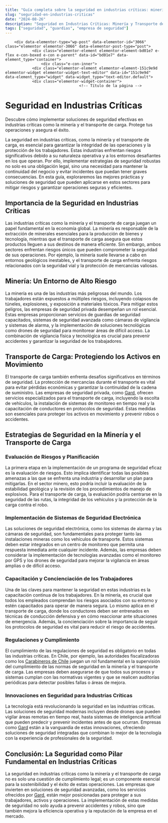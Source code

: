 ```yaml
---
title: "Guía completa sobre la seguridad en industrias críticas: minería y transporte de carga"
slug: "seguridad-en-industrias-criticas"
date: "2024-08-26"
description: "Seguridad en Industrias Críticas: Minería y Transporte de Carga   Seguridad en Industrias Críticas   Descubre cómo implementar soluciones de seguridad efectivas..."
tags: ["seguridad", "guardias", "empresa de seguridad"]
---
```


		<div data-elementor-type="wp-post" data-elementor-id="3066" class="elementor elementor-3066" data-elementor-post-type="post">
				<div class="elementor-element elementor-element-bd01e7 e-flex e-con-boxed e-con e-parent" data-id="bd01e7" data-element_type="container">
					<div class="e-con-inner">
				<div class="elementor-element elementor-element-151c9e9d elementor-widget elementor-widget-text-editor" data-id="151c9e9d" data-element_type="widget" data-widget_type="text-editor.default">
				<div class="elementor-widget-container">
									 <!-- Título de la página -->
<title>Seguridad en Industrias Críticas: Minería y Transporte de Carga</title>

<!-- Encabezado principal -->
<h1 id="seguridad-en-industrias-criticas">Seguridad en Industrias Críticas</h1>

<!-- Introducción -->
<p>Descubre cómo implementar soluciones de seguridad efectivas en industrias críticas como la minería y el transporte de carga. Protege tus operaciones y asegura el éxito.</p>
<p>La seguridad en industrias críticas, como la minería y el transporte de carga, es esencial para garantizar la integridad de las operaciones y la protección de los trabajadores. Estas industrias enfrentan riesgos significativos debido a su naturaleza operativa y a los entornos desafiantes en los que operan. Por ello, implementar estrategias de seguridad robustas no solo es una obligación legal, sino una necesidad para mantener la continuidad del negocio y evitar incidentes que puedan tener graves consecuencias. En esta guía, exploraremos las mejores prácticas y soluciones de seguridad que pueden aplicarse en estos sectores para mitigar riesgos y garantizar operaciones seguras y eficientes.</p>

<!-- Importancia de la Seguridad en Industrias Críticas -->
<h2 id="importancia-seguridad-industrias-criticas">Importancia de la Seguridad en Industrias Críticas</h2>
<p>Las industrias críticas como la minería y el transporte de carga juegan un papel fundamental en la economía global. La minería es responsable de la extracción de minerales esenciales para la producción de bienes y tecnología, mientras que el transporte de carga asegura que estos productos lleguen a sus destinos de manera eficiente. Sin embargo, ambos sectores enfrentan riesgos únicos que pueden comprometer la seguridad de sus operaciones. Por ejemplo, la minería suele llevarse a cabo en entornos geológicos inestables, y el transporte de carga enfrenta riesgos relacionados con la seguridad vial y la protección de mercancías valiosas.</p>

<!-- Minería: Un Entorno de Alto Riesgo -->
<h2 id="mineria-alto-riesgo">Minería: Un Entorno de Alto Riesgo</h2>
<p>La minería es una de las industrias más peligrosas del mundo. Los trabajadores están expuestos a múltiples riesgos, incluyendo colapsos de túneles, explosiones, y exposición a materiales tóxicos. Para mitigar estos peligros, las empresas de seguridad privada desempeñan un rol esencial. Estas empresas proporcionan servicios de guardias de seguridad capacitados, sistemas de seguridad avanzada como cámaras de vigilancia y sistemas de alarma, y la implementación de soluciones tecnológicas como drones de seguridad para monitorear áreas de difícil acceso. La combinación de vigilancia física y tecnológica es crucial para prevenir accidentes y garantizar la seguridad de los trabajadores.</p>

<!-- Transporte de Carga: Protegiendo los Activos en Movimiento -->
<h2 id="transporte-carga-protegiendo-activos">Transporte de Carga: Protegiendo los Activos en Movimiento</h2>
<p>El transporte de carga también enfrenta desafíos significativos en términos de seguridad. La protección de mercancías durante el transporte es vital para evitar pérdidas económicas y garantizar la continuidad de la cadena de suministro. Las empresas de seguridad privada, como <a href="https://gard.cl">Gard</a>, ofrecen servicios especializados para el transporte de carga, incluyendo la escolta de vehículos, la instalación de sistemas de monitoreo en tiempo real y la capacitación de conductores en protocolos de seguridad. Estas medidas son esenciales para proteger los activos en movimiento y prevenir robos o accidentes.</p>

<!-- Estrategias de Seguridad en la Minería y el Transporte de Carga -->
<h2 id="estrategias-seguridad-mineria-transporte">Estrategias de Seguridad en la Minería y el Transporte de Carga</h2>

<!-- Evaluación de Riesgos y Planificación -->
<h3 id="evaluacion-riesgos-planificacion">Evaluación de Riesgos y Planificación</h3>
<p>La primera etapa en la implementación de un programa de seguridad eficaz es la evaluación de riesgos. Esto implica identificar todas las posibles amenazas a las que se enfrenta una industria y desarrollar un plan para mitigarlas. En el sector minero, esto podría incluir la evaluación de la estabilidad geológica y la revisión de los procedimientos de manejo de explosivos. Para el transporte de carga, la evaluación podría centrarse en la seguridad de las rutas, la integridad de los vehículos y la protección de la carga contra el robo.</p>

<!-- Implementación de Sistemas de Seguridad Electrónica -->
<h3 id="sistemas-seguridad-electronica">Implementación de Sistemas de Seguridad Electrónica</h3>
<p>Las soluciones de seguridad electrónica, como los sistemas de alarma y las cámaras de seguridad, son fundamentales para proteger tanto las instalaciones mineras como los vehículos de transporte. Estos sistemas deben estar integrados en un centro de monitoreo que permita una respuesta inmediata ante cualquier incidente. Además, las empresas deben considerar la implementación de tecnologías avanzadas como el monitoreo por GPS y los drones de seguridad para mejorar la vigilancia en áreas amplias o de difícil acceso.</p>

<!-- Capacitación y Concienciación de los Trabajadores -->
<h3 id="capacitacion-concienciacion-trabajadores">Capacitación y Concienciación de los Trabajadores</h3>
<p>Una de las claves para mantener la seguridad en estas industrias es la capacitación continua de los trabajadores. En la minería, es crucial que todos los empleados comprendan los riesgos asociados con su entorno y estén capacitados para operar de manera segura. Lo mismo aplica en el transporte de carga, donde los conductores deben ser entrenados en técnicas de conducción defensiva y en cómo reaccionar ante situaciones de emergencia. Además, la concienciación sobre la importancia de seguir los protocolos de seguridad es vital para reducir el riesgo de accidentes.</p>

<!-- Regulaciones y Cumplimiento -->
<h3 id="regulaciones-cumplimiento">Regulaciones y Cumplimiento</h3>
<p>El cumplimiento de las regulaciones de seguridad es obligatorio en todas las industrias críticas. En Chile, por ejemplo, las autoridades fiscalizadoras como los <a href="https://www.carabineros.cl/">Carabineros de Chile</a> juegan un rol fundamental en la supervisión del cumplimiento de las normas de seguridad en la minería y el transporte de carga. Las empresas deben asegurarse de que todos sus procesos y sistemas cumplan con las normativas vigentes y que se realicen auditorías periódicas para detectar posibles fallas o áreas de mejora.</p>

<!-- Innovaciones en Seguridad para Industrias Críticas -->
<h3 id="innovaciones-seguridad-industrias-criticas">Innovaciones en Seguridad para Industrias Críticas</h3>
<p>La tecnología está revolucionando la seguridad en las industrias críticas. Las soluciones de seguridad modernas incluyen desde drones que pueden vigilar áreas remotas en tiempo real, hasta sistemas de inteligencia artificial que pueden predecir y prevenir incidentes antes de que ocurran. Empresas como <a href="https://gard.cl">Gard</a> están a la vanguardia de estas innovaciones, ofreciendo soluciones de seguridad integradas que combinan lo mejor de la tecnología con la experiencia de profesionales de la seguridad.</p>

<!-- Conclusión -->
<h2 id="conclusion-seguridad-industrias-criticas">Conclusión: La Seguridad como Pilar Fundamental en Industrias Críticas</h2>
<p>La seguridad en industrias críticas como la minería y el transporte de carga no es solo una cuestión de cumplimiento legal; es un componente esencial para la sostenibilidad y el éxito de estas operaciones. Las empresas que invierten en soluciones de seguridad avanzadas, como los servicios ofrecidos por <a href="https://gard.cl">Gard</a>, están mejor posicionadas para proteger a sus trabajadores, activos y operaciones. La implementación de estas medidas de seguridad no solo ayuda a prevenir accidentes y robos, sino que también mejora la eficiencia operativa y la reputación de la empresa en el mercado.</p>
								</div>
				</div>
					</div>
				</div>
				</div>
		